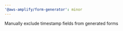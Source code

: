```yaml
---
'@aws-amplify/form-generator': minor
---
```


Manually exclude timestamp fields from generated forms
